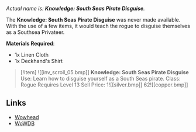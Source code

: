 _Actual name is: **Knowledge: South Seas Pirate Disguise**._

The **Knowledge: South Seas Pirate Disguise** was never made available. With the use of a few items, it would teach the rogue to disguise themselves as a Southsea Privateer. 

**Materials Required**:
- 1x Linen Cloth
- 1x Deckhand's Shirt

> [!Item] ![[inv_scroll_05.bmp]]
> **Knowledge: South Seas Pirate Disguise**
> Use: Learn how to disguise yourself as a South Seas pirate.
> Class: Rogue
> Requires Level 13
> Sell Price: 1![[silver.bmp]] 62![[copper.bmp]]

## Links

- [Wowhead](https://www.wowhead.com/item=5127)
- [WoWDB](https://www.wowdb.com/items/5127)